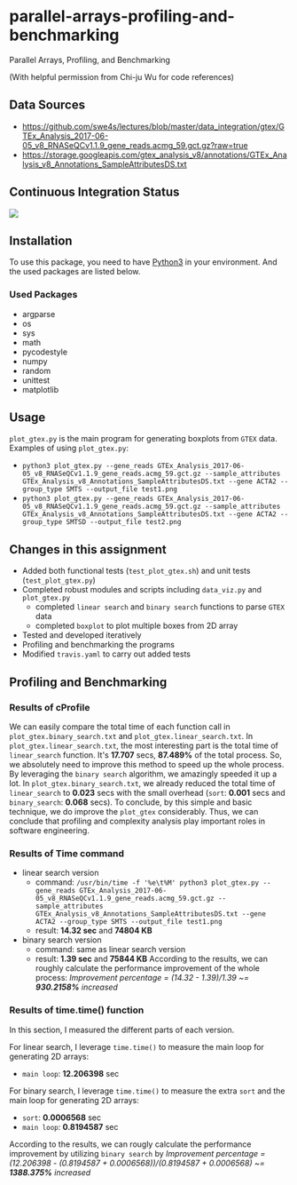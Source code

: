 # parallel-arrays-profiling-and-benchmarking
Parallel Arrays, Profiling, and Benchmarking

(With helpful permission from Chi-ju Wu for code references)

## Data Sources
* https://github.com/swe4s/lectures/blob/master/data_integration/gtex/GTEx_Analysis_2017-06-05_v8_RNASeQCv1.1.9_gene_reads.acmg_59.gct.gz?raw=true
* https://storage.googleapis.com/gtex_analysis_v8/annotations/GTEx_Analysis_v8_Annotations_SampleAttributesDS.txt

## Continuous Integration Status
![](https://travis-ci.com/cu-swe4s-fall-2019/parallel-arrays-profiling-and-benchmarking-N-Wolberg.svg?branch=master)

## Installation
To use this package, you need to have [Python3](https://www.python.org/download/releases/3.0/) in your environment. And the used packages are listed below.

### Used Packages
* argparse
* os
* sys
* math
* pycodestyle
* numpy
* random
* unittest
* matplotlib

## Usage
`plot_gtex.py` is the main program for generating boxplots from `GTEX` data.
Examples of using `plot_gtex.py`:
* `python3 plot_gtex.py --gene_reads GTEx_Analysis_2017-06-05_v8_RNASeQCv1.1.9_gene_reads.acmg_59.gct.gz --sample_attributes GTEx_Analysis_v8_Annotations_SampleAttributesDS.txt --gene ACTA2 --group_type SMTS --output_file test1.png`
* `python3 plot_gtex.py --gene_reads GTEx_Analysis_2017-06-05_v8_RNASeQCv1.1.9_gene_reads.acmg_59.gct.gz --sample_attributes GTEx_Analysis_v8_Annotations_SampleAttributesDS.txt --gene ACTA2 --group_type SMTSD --output_file test2.png`

## Changes in this assignment
* Added both functional tests (`test_plot_gtex.sh`) and unit tests (`test_plot_gtex.py`)
* Completed robust modules and scripts including `data_viz.py` and `plot_gtex.py`
    * completed `linear search` and `binary search` functions to parse `GTEX` data
    * completed `boxplot` to plot multiple boxes from 2D array
* Tested and developed iteratively
* Profiling and benchmarking the programs
* Modified `travis.yaml` to carry out added tests

## Profiling and Benchmarking

### Results of cProfile
We can easily compare the total time of each function call in `plot_gtex.binary_search.txt` and `plot_gtex.linear_search.txt`. In `plot_gtex.linear_search.txt`, the most interesting part is the total time of `linear_search` function. It's **17.707** secs, **87.489%** of the total process. So, we absolutely need to improve this method to speed up the whole process. By leveraging the `binary search` algorithm, we amazingly speeded it up a lot. In `plot_gtex.binary_search.txt`, we already reduced the total time of `linear_search` to **0.023** secs with the small overhead (`sort`: **0.001** secs and `binary_search`: **0.068** secs). To conclude, by this simple and basic technique, we do improve the `plot_gtex` considerably. Thus, we can conclude that profiling and complexity analysis play important roles in software engineering.

### Results of Time command
* linear search version
  * command: `/usr/bin/time -f '%e\t%M' python3 plot_gtex.py --gene_reads GTEx_Analysis_2017-06-05_v8_RNASeQCv1.1.9_gene_reads.acmg_59.gct.gz --sample_attributes GTEx_Analysis_v8_Annotations_SampleAttributesDS.txt --gene ACTA2 --group_type SMTS --output_file test1.png`
  * result: **14.32 sec** and **74804 KB**
* binary search version
  * command: same as linear search version
  * result: **1.39 sec** and **75844 KB**
According to the results, we can roughly calculate the performance improvement of the whole process:
*Improvement percentage = (14.32 - 1.39)/1.39 ~= **930.2158%** increased*

### Results of time.time() function
In this section, I measured the different parts of each version.

For linear search, I leverage `time.time()` to measure the main loop for generating 2D arrays:
* `main loop`: **12.206398** sec

For binary search, I leverage `time.time()` to measure the extra `sort` and the main loop for generating 2D arrays:
* `sort`: **0.0006568** sec
* `main loop`: **0.8194587** sec

According to the results, we can rougly calculate the performance improvement by utilizing `binary search` by
*Improvement percentage = (12.206398 - (0.8194587 + 0.0006568))/(0.8194587 + 0.0006568) ~= **1388.375%** increased*
